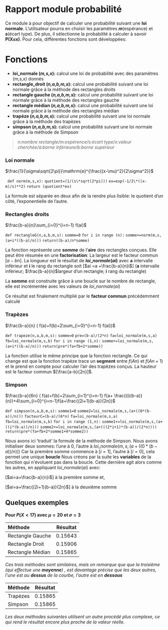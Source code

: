 ﻿# Rapport module probabilité

Ce module à pour objectif de calculer une probabilité suivant une **loi normale**. L’utilisateur pourra en choisir les paramètres ***m***(espérance) et ***s***(écart type). De plus, il sélectionne la probabilité à calculer à savoir **P(X$\le$x)**. Pour cela, différentes fonctions sont développées:


# Fonctions

- **loi_normale (*m,s,x*):** calcul une loi de probabilité avec des paramètres (m,s,x) donnés
- **rectangle_droit (*n,a,b,m,s*):**  calcul une probabilité suivant une loi normale grâce à la méthode des rectangles droits
- **rectangle gauche (*n,a,b,m,s*):** calcul une probabilité suivant une loi normale grâce à la méthode des rectangles gauche
- **rectangle médian (*n,a,b,m,s*):** calcul une probabilité suivant une loi normale grâce à la méthode des rectangles médian
- **trapèze (*n,a,b,m,s*):** calcul une probabilité suivant une loi normale grâce à la méthode des trapèzes
- **simpson (*n,a,b,m,s*):** calcul une probabilité suivant une loi normale grâce à la méthode de Simpson

> *n:nombre rectangle/m:espérence/s:écart type/x:valeur cherchée/a:borne inférieure/b:borne supérieur*
	


### Loi normale

$\frac{1}{\sigma\sqrt{2\pi}}\mathrm{e}^{\frac{(x-\mu)^2}{2\sigma^2}}$

`` def norm(m,s,x):``
    ``quotient=(1/(s\*sqrt(2*pi)))``
	``ex=exp(-1/2\*((x-m)/s)**2)``
``return (quotient*ex)``

La formule est séparée en deux afin de la rendre plus lisible: le quotient d’un côté, l’exponentielle de l’autre.


### Rectangles droits

$\frac{b-a}{n}\sum_{i=0}^{i=n-1} f(ai)$

``def rectangleG(n,a,b,m,s):``
``somme=0``
``for i in range (n):``
``somme+=norm(m,s,(a+i*((b-a)/n)))``
``return((b-a)/n*somme)``

La fonction représente une **somme** de l’**aire** des rectangles conçues. Elle peut être résumée en une **factorisation**: La largeur est le facteur commun [$a-bn$]. La longueur est le résultat de **$loi\_normale(ai)$** avec **a** intervalle inférieur et **i** le rang du rectangle soit [$ai =a +\frac{b-a}{n}i$] (**a** intervalle inférieur; $\frac{b-a}{n}$largeur d’un rectangle; **i** rang du rectangle)

La **somme** est construite grâce à une boucle sur le nombre de rectangle, elle est incrémentée avec les valeurs de $loi\_normale(ai)$

Ce résultat est finalement multiplié par le **facteur commun** précédemment calculé



### Trapèzes

$\frac{b-a}{n} ( f(a)+f(b)+2\sum_{i=0}^{i=n-1} f(ai))$

``def trapeze(n,a,b,m,s):``
``somme=0``
``pre=(b-a)/(2*n)``
``fa=loi_normale(m,s,a)``
``fb=loi_normale(m,s,b)``
``for i in range (1,n):``
``somme+=loi_normale(m,s,(a+i*((b-a)/n)))``
``return(pre*(fa+fb+2*somme))``

La fonction utilise le même principe que la fonction rectangle. Ce qui change est que la fonction trapèze trace un **segment** entre $f(An)$ et $f(An+1)$ et le prend en compte pour calculer l’air des trapèzes conçus. La hauteur est le facteur commun $[\frac{a-b}{2n}]$.


### Simpson

$\frac{b-a}{6n} ( f(a)+f(b)+2\sum_{i=1}^{i=n-1} f(a+ \frac{(i)(b-a)}{n})+4\sum_{i=0}^{i=n-1}f(a+\frac{(2i+1)(b-a)}{2n})$


``def simpson(n,a,b,m,s):``
``somme1=0``
``somme2=loi_normale(m,s,(a+((0*(b-a))/n)))``
``facteurC=(b-a)/(6*n)``
``fa=loi_normale(m,s,a)``
``fb=loi_normale(m,s,b)``
``for i in range (1,n):``
``somme1+=loi_normale(m,s,(a+((i*(b-a))/n)))``
``somme2+=loi_normale(m,s,(a+(((2*i+1)*(b-a))/(2*n))))``
``return(pre*(fa+fb+2*somme1+4*somme2))``

Nous avons ici ‘traduit’ la formule de la méthode de Simpson.
Nous avons initialiser deux sommes:
l’une à 0,
l’autre à $loi\_normale(m,s,(a+((0*(b-a))/n)))$
Car la première somme commence à [$i=1$], l’autre à [$i=0$], cela permet une unique **boucle**
Nous créons par la suite les **variables** de la fonction qui n'évoluent pas dans la boucle. Cette dernière agit alors comme les autres, en appliquant $loi\_normale(ai)$ avec:

[$ai=a+\frac{b-a}{n}i$] à la première somme et,

[$ai=a+\frac{(2i+1)(b-a)}{2n}$] à la deuxième somme

## Quelques exemples
**Pour $P(X<17)$  avec $\mu=20$ et  $\sigma=3$**



|      Méthode     |Résultat|        
| :--------------- |:------:|
| Rectangle Gauche | 0.15643|     
| Rectangle Droit  | 0.15906|          
| Rectangle Médian | 0.15865|  

      

*Ces trois méthodes sont similaires, mais on remarque que que la troisième (qui effectue une **moyenne**) , est davantage précise que les deux autres, l'une est au **dessus** de la courbe, l'autre est en **dessous***

|      Méthode     |Résultat|        
| :--------------- |:------:|
| Trapèzes | 0.15865|     
| Simpson  | 0.15865|          

*Les deux méthodes suivantes utilisent un autre procédé plus complexe, ce qui rend le résultat encore plus proche de la valeur réelle.*

